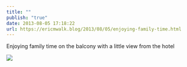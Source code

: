 ```yaml
---
title: ""
publish: "true"
date: 2013-08-05 17:18:22
url: https://ericmwalk.blog/2013/08/05/enjoying-family-time.html
---
```


Enjoying family time on the balcony with a little view from the hotel

![](https://ericmwalk.blog/uploads/2022/f73234a651.jpg)